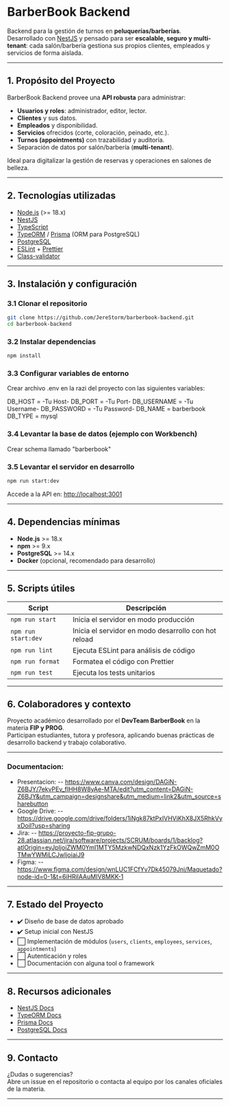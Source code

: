 
# BarberBook Backend

Backend para la gestión de turnos en **peluquerías/barberías**.  
Desarrollado con [NestJS](https://nestjs.com/) y pensado para ser **escalable, seguro y multi-tenant**: cada salón/barbería gestiona sus propios clientes, empleados y servicios de forma aislada.

---

## 1. Propósito del Proyecto

BarberBook Backend provee una **API robusta** para administrar:

- **Usuarios y roles**: administrador, editor, lector.
- **Clientes** y sus datos.
- **Empleados** y disponibilidad.
- **Servicios** ofrecidos (corte, coloración, peinado, etc.).
- **Turnos (appointments)** con trazabilidad y auditoría.
- Separación de datos por salón/barbería (**multi-tenant**).

Ideal para digitalizar la gestión de reservas y operaciones en salones de belleza.

---

## 2. Tecnologías utilizadas

- [Node.js](https://nodejs.org/) (>= 18.x)
- [NestJS](https://nestjs.com/)
- [TypeScript](https://www.typescriptlang.org/)
- [TypeORM](https://typeorm.io/) / [Prisma](https://www.prisma.io/) (ORM para PostgreSQL)
- [PostgreSQL](https://www.postgresql.org/)
- [ESLint](https://eslint.org/) + [Prettier](https://prettier.io/)
- [Class-validator](https://github.com/typestack/class-validator)

---

## 3. Instalación y configuración

### 3.1 Clonar el repositorio

```bash
git clone https://github.com/JereStorm/barberbook-backend.git
cd barberbook-backend
```

### 3.2 Instalar dependencias

```bash
npm install
```

### 3.3 Configurar variables de entorno

Crear archivo .env en la razi del proyecto con las siguientes variables:

DB_HOST = -Tu Host-
DB_PORT = -Tu Port-
DB_USERNAME = -Tu Username- 
DB_PASSWORD = -Tu Password-
DB_NAME = barberbook
DB_TYPE = mysql


### 3.4 Levantar la base de datos (ejemplo con Workbench)

Crear schema llamado "barberbook"

### 3.5 Levantar el servidor en desarrollo

```bash
npm run start:dev
```

Accede a la API en: [http://localhost:3001](http://localhost:3001)

---

## 4. Dependencias mínimas

- **Node.js** >= 18.x
- **npm** >= 9.x
- **PostgreSQL** >= 14.x
- **Docker** (opcional, recomendado para desarrollo)

---

## 5. Scripts útiles

| Script                | Descripción                                 |
|-----------------------|---------------------------------------------|
| `npm run start`       | Inicia el servidor en modo producción       |
| `npm run start:dev`   | Inicia el servidor en modo desarrollo con hot reload |
| `npm run lint`        | Ejecuta ESLint para análisis de código      |
| `npm run format`      | Formatea el código con Prettier             |
| `npm run test`        | Ejecuta los tests unitarios                 |

---

## 6. Colaboradores y contexto

Proyecto académico desarrollado por el **DevTeam BarberBook** en la materia **FIP y PROG**.  
Participan estudiantes, tutora y profesora, aplicando buenas prácticas de desarrollo backend y trabajo colaborativo.

---

### Documentacion:

- Presentacion:
  -- https://www.canva.com/design/DAGiN-Z6BJY/7ekvPEv_fIHH8W8yAe-MTA/edit?utm_content=DAGiN-Z6BJY&utm_campaign=designshare&utm_medium=link2&utm_source=sharebutton
- Google Drive:
  -- https://drive.google.com/drive/folders/1iNgk87ktPxIVHVjKhX8JX5RhkVyxDoiI?usp=sharing
- Jira:
  -- https://proyecto-fip-grupo-28.atlassian.net/jira/software/projects/SCRUM/boards/1/backlog?atlOrigin=eyJpIjoiZWM0YmI1MTY5MzkwNDQxNzk1YzFkOWQwZmM0OTMwYWMiLCJwIjoiaiJ9
- Figma:
  -- https://www.figma.com/design/wnLUC1FCfYv7Dk45079Jni/Maquetado?node-id=0-1&t=6iHRilAAuMIV8MKK-1
  
---

## 7. Estado del Proyecto

- ✔️ Diseño de base de datos aprobado
- ✔️ Setup inicial con NestJS
- ⬜ Implementación de módulos (`users`, `clients`, `employees`, `services`, `appointments`)
- ⬜ Autenticación y roles
- ⬜ Documentación con alguna tool o framework

---

## 8. Recursos adicionales

- [NestJS Docs](https://docs.nestjs.com/)
- [TypeORM Docs](https://typeorm.io/)
- [Prisma Docs](https://www.prisma.io/docs/)
- [PostgreSQL Docs](https://www.postgresql.org/docs/)

---

## 9. Contacto

¿Dudas o sugerencias?  
Abre un issue en el repositorio o contacta al equipo por los canales oficiales de la materia.

---
